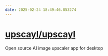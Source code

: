 ```yaml
---
date: 2025-02-24 18:49:46.853274
---
```


# [upscayl/upscayl](https://github.com/upscayl/upscayl)

Open source AI image upscaler app for desktop